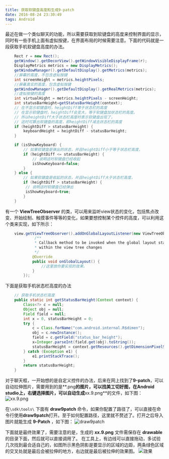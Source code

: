 ```yaml
---
title: 获取软键盘高度和生成9-patch
date: 2016-08-24 23:30:49
tags: Android
---
```

最近在做一个类似聊天的功能，所以需要获取到软键盘的高度来控制界面的显示，同时有一些手机上面有虚拟按键，在界面布局的时候需要注意。下面的代码就是一段获取手机软键盘高度的办法。
<!-- more -->
```java
	Rect r = new Rect();
	getWindow().getDecorView().getWindowVisibleDisplayFrame(r);
	DisplayMetrics metrics = new DisplayMetrics();
	getWindowManager().getDefaultDisplay().getMetrics(metrics);
	//屏幕的高度，不包含虚拟按键
	int screenHeight = metrics.heightPixels;
	//屏幕真实的高度，包含虚拟按键
	getWindowManager().getDefaultDisplay().getRealMetrics(metrics);
	//虚拟按键的高度
	int virtualHight = metrics.heightPixels - screenHeight;
	int statusBarHeight=getStatusBarHeight(context);
	// 在不显示软键盘时，heightDiff等于状态栏的高度
	// 在显示软键盘时，heightDiff会变大，等于软键盘加状态栏的高度。
	// 所以heightDiff大于状态栏高度时表示软键盘出现了，
	// 这时可算出软键盘的高度，即heightDiff减去状态栏的高度
	if (heightDiff > statusBarHeight) {
		keyboardHeight = heightDiff - statusBarHeight;
	}

	if (isShowKeyboard) {
		// 如果软键盘是弹出的状态，并且heightDiff小于等于状态栏高度，
		if (heightDiff <= statusBarHeight) {
			// 说明这时软键盘已经收起
			isShowKeyboard=false;
		}
	} else {
        // 如果软键盘是收起的状态，并且heightDiff大于状态栏高度，
        if (heightDiff > statusBarHeight) {
         // 说明这时软键盘已经弹出
         isShowKeyboard=true;
		}
	}
```
有一个 **ViewTreeObserver** 的类，可以用来监听view状态的变化，包括焦点改变、开始绘制、触摸事件等等的变化，如果要想控制某个控件的高度，可以利用这个类来实现，如下所示：
```java
	view.getViewTreeObserver().addOnGlobalLayoutListener(new ViewTreeObserver.OnGlobalLayoutListener() {
			 /**
	         * Callback method to be invoked when the global layout state or the visibility of views
	         * within the view tree changes
	         */
            @Override
            public void onGlobalLayout() {
                //这里放你要实现的效果。
            }
        });
```
下面是获取手机状态栏高度的办法
```java
	// 获取手机状态栏高度
    public static int getStatusBarHeight(Context context) {
        Class<?> c = null;
        Object obj = null;
        Field field = null;
        int x = 0, statusBarHeight = 0;
        try {
            c = Class.forName("com.android.internal.R$dimen");
            obj = c.newInstance();
            field = c.getField("status_bar_height");
            x=Integer.parseInt(field.get(obj).toString());
            statusBarHeight = context.getResources().getDimensionPixelSize(x);
        } catch (Exception e1) {
            e1.printStackTrace();
        }
        return statusBarHeight;
    }
```
对于聊天框，一开始想的是自定义控件的办法，后来在网上找到了**9-patch**，可以自动拉伸图片，需要用到的是**.png**的图片，可以找美工切好图，在Android studio上，右键选择图片，可以自动生成**xx.9.png**的文件，如下图：
![xx.9.png](http://img.blog.csdn.net/20160824174835941)

在```\sdk\tools\``` 下面有 **draw9patch**  命令，如果你配置了路径了，可以直接在命令行使用**draw9patch**打开。至于如何配置路径，这里就不赘述了。打开之后导入图片就能生成 **9-Patch** ，如下图：
![draw9patch](http://img.blog.csdn.net/20160824204210485)

下面就是最终效果了，需要注意的是，生成的 **xx.9.png** 文件需保存在 **drawable** 的目录下面，然后就可以直接调用了。
在工具上，有边线可以直接拖动，多试验几次找到最合适自己的，如图所示黑色阴影是要显示的区域的边距，两条绿色区域的交叉处就是最后会被拉伸的地方，右边就是最后被拉伸的效果图。
![效果](http://img.blog.csdn.net/20160824174900410)
